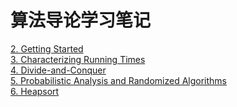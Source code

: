 # 算法导论学习笔记

[2. Getting Started](https://docs.qq.com/doc/DYWdlSExXeEZxUWZ3)<br/>
[3. Characterizing Running Times](https://docs.qq.com/doc/DYWxRVXdoVmFFbXlv)<br/>
[4. Divide-and-Conquer](https://docs.qq.com/doc/DYVFlblZWaGJtdHNa)<br/>
[5. Probabilistic Analysis and Randomized Algorithms](https://docs.qq.com/doc/DYXFRaXpkeGd5a0Vz)<br/>
[6. Heapsort](https://docs.qq.com/doc/DYUJrUXNjb2hkcVla)<br/>